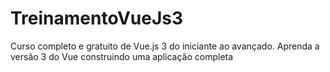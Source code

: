 # TreinamentoVueJs3
Curso completo e gratuito de Vue.js 3 do iniciante ao avançado. Aprenda a versão 3 do Vue construindo uma aplicação completa
